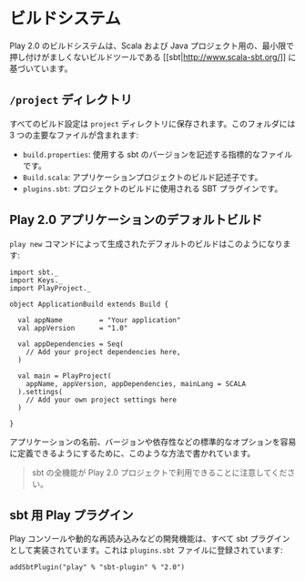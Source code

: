 <!-- translated -->
<!--
# The Build System
-->
# ビルドシステム

<!--
The Play 2.0 build system is based on [[sbt|http://www.scala-sbt.org/]], a minimally non-intrusive build tool for Scala and Java projects.
-->
Play 2.0 のビルドシステムは、Scala および Java プロジェクト用の、最小限で押し付けがましくないビルドツールである [[sbt|http://www.scala-sbt.org/]] に基づいています。

<!--
## The `/project` directory
-->
## `/project` ディレクトリ

<!--
All the build configuration is stored in the `project` directory. This folder contains 3 main files:
-->
すべてのビルド設定は `project` ディレクトリに保存されます。このフォルダには 3 つの主要なファイルが含まれます:

<!--
- `build.properties`: This is a marker file that describes the sbt version used.
- `Build.scala`: This is the application project build description.
- `plugins.sbt`: SBT plugins used by the project build.
-->
- `build.properties`: 使用する sbt のバージョンを記述する指標的なファイルです。
- `Build.scala`: アプリケーションプロジェクトのビルド記述子です。
- `plugins.sbt`: プロジェクトのビルドに使用される SBT プラグインです。

<!--
## Default build for a Play 2.0 application
-->
## Play 2.0 アプリケーションのデフォルトビルド

<!--
The default build generated by the `play new` command looks like this:
-->
`play new` コマンドによって生成されたデフォルトのビルドはこのようになります:

```
import sbt._
import Keys._
import PlayProject._

object ApplicationBuild extends Build {

  val appName         = "Your application"
  val appVersion      = "1.0"

  val appDependencies = Seq(
    // Add your project dependencies here,
  )

  val main = PlayProject(
    appName, appVersion, appDependencies, mainLang = SCALA
  ).settings(
    // Add your own project settings here      
  )

}
```

<!--
It is written this way to make it easy to define standard options like application name, version and dependencies. 
-->
アプリケーションの名前、バージョンや依存性などの標準的なオプションを容易に定義できるようにするために、このような方法で書かれています。

<!--
> Note that every sbt feature is available in a Play 2.0 project. 
-->
> sbt の全機能が Play 2.0 プロジェクトで利用できることに注意してください。

<!--
## Play plugin for sbt
-->
## sbt 用 Play プラグイン

<!--
The Play console and all development features like live reloading are implemented via a sbt plugin. It is registred in the `plugins.sbt` file:
-->
Play コンソールや動的な再読み込みなどの開発機能は、すべて sbt プラグインとして実装されています。これは `plugins.sbt` ファイルに登録されています:

```
addSbtPlugin("play" % "sbt-plugin" % "2.0")
```